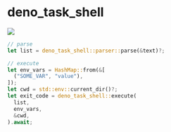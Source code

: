 # deno_task_shell

[![](https://img.shields.io/crates/v/deno_task_shell.svg)](https://crates.io/crates/deno_task_shell)

```rs
// parse
let list = deno_task_shell::parser::parse(&text)?;

// execute
let env_vars = HashMap::from(&[
  ("SOME_VAR", "value"),
]);
let cwd = std::env::current_dir()?;
let exit_code = deno_task_shell::execute(
  list,
  env_vars,
  &cwd,
).await;
```
